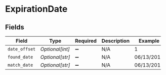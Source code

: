 # ExpirationDate


## Fields

| Field              | Type               | Required           | Description        | Example            |
| ------------------ | ------------------ | ------------------ | ------------------ | ------------------ |
| `date_offset`      | *Optional[int]*    | :heavy_minus_sign: | N/A                | 1                  |
| `found_date`       | *Optional[str]*    | :heavy_minus_sign: | N/A                | 06/13/2019         |
| `match_date`       | *Optional[str]*    | :heavy_minus_sign: | N/A                | 06/13/2019         |
